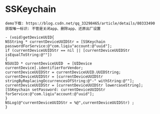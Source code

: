 # SSKeychain 
    demo下载: https://blog.csdn.net/qq_33298465/article/details/80333490
    获取唯一标识: 不管是关闭app、删除app、还原出厂设置
    
    - (void)getDeviceUUID{
    NSString * currentDeviceUUIDStr = [SSKeychain passwordForService:@"com.liqiu"account:@"uuid"];
    if (currentDeviceUUIDStr == nil || [currentDeviceUUIDStr isEqualToString:@""])
    {
    NSUUID * currentDeviceUUID  = [UIDevice currentDevice].identifierForVendor;
    currentDeviceUUIDStr = currentDeviceUUID.UUIDString;
    currentDeviceUUIDStr = [currentDeviceUUIDStr stringByReplacingOccurrencesOfString:@"-" withString:@""];
    currentDeviceUUIDStr = [currentDeviceUUIDStr lowercaseString];
    [SSKeychain setPassword: currentDeviceUUIDStr forService:@"com.liqiu"account:@"uuid"];
    }
    NSLog(@"currentDeviceUUIDStr = %@",currentDeviceUUIDStr) ;
    }
